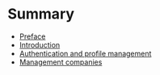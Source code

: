 # Summary

* [Preface](README.md)
* [Introduction](chapters/introduction.md)
* [Authentication and profile management](chapters/authenticationAndProfileManagement.md)
* [Management companies](chapters/managementCompanies.md)

